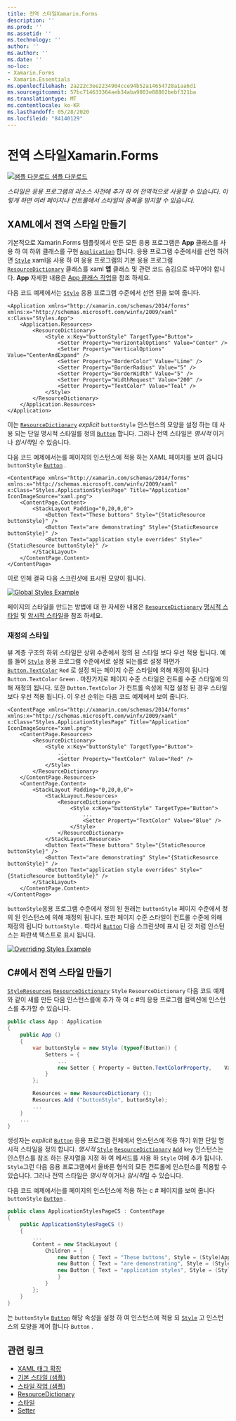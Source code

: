 ```yaml
---
title: 전역 스타일Xamarin.Forms
description: ''
ms.prod: ''
ms.assetid: ''
ms.technology: ''
author: ''
ms.author: ''
ms.date: ''
no-loc:
- Xamarin.Forms
- Xamarin.Essentials
ms.openlocfilehash: 2a222c3ee2234904cce94b52a14654728a1aa6d1
ms.sourcegitcommit: 57bc714633364aeb34aba9803e88802bebf321ba
ms.translationtype: MT
ms.contentlocale: ko-KR
ms.lasthandoff: 05/28/2020
ms.locfileid: "84140129"
---
```

# <a name="global-styles-in-xamarinforms"></a>전역 스타일Xamarin.Forms

[![샘플 다운로드](~/media/shared/download.png) 샘플 다운로드](https://docs.microsoft.com/samples/xamarin/xamarin-forms-samples/userinterface-styles-basicstyles)

_스타일은 응용 프로그램의 리소스 사전에 추가 하 여 전역적으로 사용할 수 있습니다. 이렇게 하면 여러 페이지나 컨트롤에서 스타일의 중복을 방지할 수 있습니다._

## <a name="create-a-global-style-in-xaml"></a>XAML에서 전역 스타일 만들기

기본적으로 Xamarin.Forms 템플릿에서 만든 모든 응용 프로그램은 **App** 클래스를 사용 하 여 하위 클래스를 구현 [`Application`](xref:Xamarin.Forms.Application) 합니다. 응용 프로그램 수준에서를 선언 하려면 [`Style`](xref:Xamarin.Forms.Style) xaml을 사용 하 여 응용 프로그램의 기본 응용 프로그램 [`ResourceDictionary`](xref:Xamarin.Forms.ResourceDictionary) 클래스를 xaml **앱** 클래스 및 관련 코드 숨김으로 바꾸어야 합니다. **App** 자세한 내용은 [App 클래스 작업](~/xamarin-forms/app-fundamentals/application-class.md)을 참조 하세요.

다음 코드 예제에서는 [`Style`](xref:Xamarin.Forms.Style) 응용 프로그램 수준에서 선언 된을 보여 줍니다.

```xaml
<Application xmlns="http://xamarin.com/schemas/2014/forms" xmlns:x="http://schemas.microsoft.com/winfx/2009/xaml" x:Class="Styles.App">
    <Application.Resources>
        <ResourceDictionary>
            <Style x:Key="buttonStyle" TargetType="Button">
                <Setter Property="HorizontalOptions" Value="Center" />
                <Setter Property="VerticalOptions" Value="CenterAndExpand" />
                <Setter Property="BorderColor" Value="Lime" />
                <Setter Property="BorderRadius" Value="5" />
                <Setter Property="BorderWidth" Value="5" />
                <Setter Property="WidthRequest" Value="200" />
                <Setter Property="TextColor" Value="Teal" />
            </Style>
        </ResourceDictionary>
    </Application.Resources>
</Application>
```

이는 [`ResourceDictionary`](xref:Xamarin.Forms.ResourceDictionary) *explicit* `buttonStyle` 인스턴스의 모양을 설정 하는 데 사용 되는 단일 명시적 스타일를 정의 [`Button`](xref:Xamarin.Forms.Button) 합니다. 그러나 전역 스타일은 *명시적* 이거나 *암시적*일 수 있습니다.

다음 코드 예제에서는를 페이지의 인스턴스에 적용 하는 XAML 페이지를 보여 줍니다 `buttonStyle` [`Button`](xref:Xamarin.Forms.Button) .

```xaml
<ContentPage xmlns="http://xamarin.com/schemas/2014/forms" xmlns:x="http://schemas.microsoft.com/winfx/2009/xaml" x:Class="Styles.ApplicationStylesPage" Title="Application" IconImageSource="xaml.png">
    <ContentPage.Content>
        <StackLayout Padding="0,20,0,0">
            <Button Text="These buttons" Style="{StaticResource buttonStyle}" />
            <Button Text="are demonstrating" Style="{StaticResource buttonStyle}" />
            <Button Text="application style overrides" Style="{StaticResource buttonStyle}" />
        </StackLayout>
    </ContentPage.Content>
</ContentPage>
```

이로 인해 결국 다음 스크린샷에 표시된 모양이 됩니다.

[![](application-images/application-styles-1.png "Global Styles Example")](application-images/application-styles-1-large.png#lightbox "Global Styles Example")

페이지의 스타일을 만드는 방법에 대 한 자세한 내용은 [`ResourceDictionary`](xref:Xamarin.Forms.ResourceDictionary) [명시적 스타일](~/xamarin-forms/user-interface/styles/explicit.md) 및 [암시적 스타일](~/xamarin-forms/user-interface/styles/implicit.md)을 참조 하세요.

### <a name="override-styles"></a>재정의 스타일

뷰 계층 구조의 하위 스타일은 상위 수준에서 정의 된 스타일 보다 우선 적용 됩니다. 예를 들어 [`Style`](xref:Xamarin.Forms.Style) 응용 프로그램 수준에서로 설정 되는를로 설정 하면가 [`Button.TextColor`](xref:Xamarin.Forms.Button.TextColor) `Red` 로 설정 되는 페이지 수준 스타일에 의해 재정의 됩니다 `Button.TextColor` `Green` . 마찬가지로 페이지 수준 스타일은 컨트롤 수준 스타일에 의해 재정의 됩니다. 또한 `Button.TextColor` 가 컨트롤 속성에 직접 설정 된 경우 스타일 보다 우선 적용 됩니다. 이 우선 순위는 다음 코드 예제에서 보여 줍니다.

```xaml
<ContentPage xmlns="http://xamarin.com/schemas/2014/forms" xmlns:x="http://schemas.microsoft.com/winfx/2009/xaml" x:Class="Styles.ApplicationStylesPage" Title="Application" IconImageSource="xaml.png">
    <ContentPage.Resources>
        <ResourceDictionary>
            <Style x:Key="buttonStyle" TargetType="Button">
                ...
                <Setter Property="TextColor" Value="Red" />
            </Style>
        </ResourceDictionary>
    </ContentPage.Resources>
    <ContentPage.Content>
        <StackLayout Padding="0,20,0,0">
            <StackLayout.Resources>
                <ResourceDictionary>
                    <Style x:Key="buttonStyle" TargetType="Button">
                        ...
                        <Setter Property="TextColor" Value="Blue" />
                    </Style>
                </ResourceDictionary>
            </StackLayout.Resources>
            <Button Text="These buttons" Style="{StaticResource buttonStyle}" />
            <Button Text="are demonstrating" Style="{StaticResource buttonStyle}" />
            <Button Text="application style overrides" Style="{StaticResource buttonStyle}" />
        </StackLayout>
    </ContentPage.Content>
</ContentPage>
```

`buttonStyle`응용 프로그램 수준에서 정의 된 원래는 `buttonStyle` 페이지 수준에서 정의 된 인스턴스에 의해 재정의 됩니다. 또한 페이지 수준 스타일이 컨트롤 수준에 의해 재정의 됩니다 `buttonStyle` . 따라서 [`Button`](xref:Xamarin.Forms.Button) 다음 스크린샷에 표시 된 것 처럼 인스턴스는 파란색 텍스트로 표시 됩니다.

[![](application-images/application-styles-2.png "Overriding Styles Example")](application-images/application-styles-2-large.png#lightbox "Overriding Styles Example")

## <a name="create-a-global-style-in-c35"></a>C&#35;에서 전역 스타일 만들기

[`Style`](xref:Xamarin.Forms.Style)[`Resources`](xref:Xamarin.Forms.VisualElement.Resources) [`ResourceDictionary`](xref:Xamarin.Forms.ResourceDictionary) `Style` `ResourceDictionary` 다음 코드 예제와 같이 새를 만든 다음 인스턴스를에 추가 하 여 c #의 응용 프로그램 컬렉션에 인스턴스를 추가할 수 있습니다.

```csharp
public class App : Application
{
    public App ()
    {
        var buttonStyle = new Style (typeof(Button)) {
            Setters = {
                ...
                new Setter { Property = Button.TextColorProperty,    Value = Color.Teal }
            }
        };

        Resources = new ResourceDictionary ();
        Resources.Add ("buttonStyle", buttonStyle);
        ...
    }
    ...
}
```

생성자는 *explicit* [`Button`](xref:Xamarin.Forms.Button) 응용 프로그램 전체에서 인스턴스에 적용 하기 위한 단일 명시적 스타일을 정의 합니다. *명시적* [`Style`](xref:Xamarin.Forms.Style) [`ResourceDictionary`](xref:Xamarin.Forms.ResourceDictionary) [`Add`](xref:Xamarin.Forms.ResourceDictionary.Add(System.String,System.Object)) `key` 인스턴스는 인스턴스를 참조 하는 문자열을 지정 하 여 메서드를 사용 하 `Style` 여에 추가 됩니다. `Style`그런 다음 응용 프로그램에서 올바른 형식의 모든 컨트롤에 인스턴스를 적용할 수 있습니다. 그러나 전역 스타일은 *명시적* 이거나 *암시적*일 수 있습니다.

다음 코드 예제에서는를 페이지의 인스턴스에 적용 하는 c # 페이지를 보여 줍니다 `buttonStyle` [`Button`](xref:Xamarin.Forms.Button) .

```csharp
public class ApplicationStylesPageCS : ContentPage
{
    public ApplicationStylesPageCS ()
    {
        ...
        Content = new StackLayout {
            Children = {
                new Button { Text = "These buttons", Style = (Style)Application.Current.Resources ["buttonStyle"] },
                new Button { Text = "are demonstrating", Style = (Style)Application.Current.Resources ["buttonStyle"] },
                new Button { Text = "application styles", Style = (Style)Application.Current.Resources ["buttonStyle"]
                }
            }
        };
    }
}
```

는 `buttonStyle` [`Button`](xref:Xamarin.Forms.Button) 해당 속성을 설정 하 여 인스턴스에 적용 되 [`Style`](xref:Xamarin.Forms.NavigableElement.Style) 고 인스턴스의 모양을 제어 합니다 `Button` .

## <a name="related-links"></a>관련 링크

- [XAML 태그 확장](~/xamarin-forms/xaml/xaml-basics/xaml-markup-extensions.md)
- [기본 스타일 (샘플)](https://docs.microsoft.com/samples/xamarin/xamarin-forms-samples/userinterface-styles-basicstyles)
- [스타일 작업 (샘플)](https://docs.microsoft.com/samples/xamarin/xamarin-forms-samples/workingwithstyles)
- [ResourceDictionary](xref:Xamarin.Forms.ResourceDictionary)
- [스타일](xref:Xamarin.Forms.Style)
- [Setter](xref:Xamarin.Forms.Setter)
